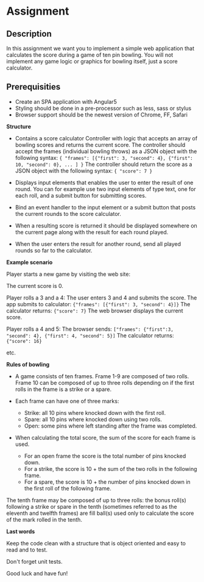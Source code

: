 # Assignment

Description
------------------

In this assignment we want you to implement a simple web application that calculates the score during a game of ten pin bowling. You will not implement any game logic or graphics for bowling itself, just a score calculator.

Prerequisities
------------------

- Create an SPA application with Angular5
- Styling should be done in a pre-processor such as less, sass or stylus
- Browser support should be the newest version of Chrome, FF, Safari

**Structure**

- Contains a score calculator Controller with logic that accepts an array of bowling scores and returns the current score. The controller should accept the frames (individual bowling throws) as a JSON object with the following syntax: `{ "frames": [{"first": 3, "second": 4}, {"first": 10, "second": 0}, ... ] }` The controller should return the score as a JSON object with the following syntax: `{ "score": 7 }`

- Displays input elements that enables the user to enter the result of one round. You can for example use two input elements of type text, one for each roll, and a submit button for submitting scores.

- Bind an event handler to the input element or a submit button that posts the current rounds to the score calculator.

- When a resulting score is returned it should be displayed somewhere on the current page along with the result for each round played.

- When the user enters the result for another round, send all played rounds so far to the calculator.

**Example scenario**

Player starts a new game by visiting the web site:

The current score is 0.

Player rolls a 3 and a 4:
    The user enters 3 and 4 and submits the score.
	The app submits to calculator: `{"frames": [{"first": 3, "second": 4}]}`
	The calculator returns: `{"score": 7}`
	The web browser displays the current score.

Player rolls a 4 and 5:
	The browser sends: `["frames": {"first":3, "second": 4}, {"first": 4, "second": 5}]`
	The calculator returns: `{"score": 16}`

etc.

**Rules of bowling**

* A game consists of ten frames. Frame 1-9 are composed of two rolls. Frame 10 can be composed of up to three rolls depending on if the first rolls in the frame is a strike or a spare.

* Each frame can have one of three marks:
  - Strike: all 10 pins where knocked down with the first roll.
  - Spare: all 10 pins where knocked down using two rolls.
  - Open: some pins where left standing after the frame was completed.

* When calculating the total score, the sum of the score for each frame is used. 
  - For an open frame the score is the total number of pins knocked down. 
  - For a strike, the score is 10 + the sum of the two rolls in the following frame.
  - For a spare, the score is 10 + the number of pins knocked down in the first roll of the following frame.

 The tenth frame may be composed of up to three rolls: the bonus roll(s) following a strike or spare in the tenth (sometimes referred to as the eleventh and twelfth frames) are fill ball(s) used only to calculate the score of the mark rolled in the tenth.


**Last words**

Keep the code clean with a structure that is object oriented and easy to read and to test.

Don't forget unit tests.

Good luck and have fun!
